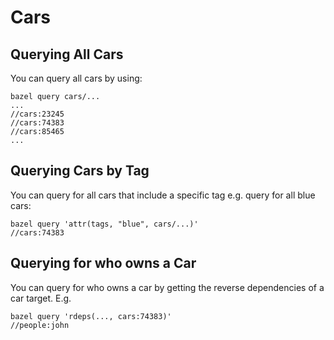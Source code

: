 # Cars

## Querying All Cars

You can query all cars by using:
```
bazel query cars/...
...
//cars:23245
//cars:74383
//cars:85465
...
```

## Querying Cars by Tag

You can query for all cars that include a specific tag e.g. query for all blue cars:
```
bazel query 'attr(tags, "blue", cars/...)'
//cars:74383
```

## Querying for who owns a Car

You can query for who owns a car by getting the reverse dependencies of a car target. E.g.
```
bazel query 'rdeps(..., cars:74383)'
//people:john
```

